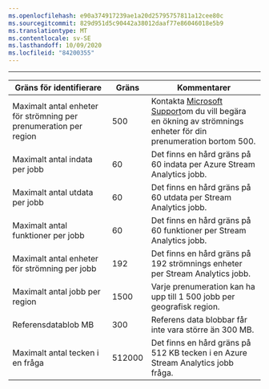 ```yaml
---
ms.openlocfilehash: e90a374917239ae1a20d25795757811a12cee80c
ms.sourcegitcommit: 829d951d5c90442a38012daaf77e86046018e5b9
ms.translationtype: MT
ms.contentlocale: sv-SE
ms.lasthandoff: 10/09/2020
ms.locfileid: "84200355"
---
```

---
| Gräns för identifierare | Gräns | Kommentarer |
| --- | --- | --- |
| Maximalt antal enheter för strömning per prenumeration per region |500 |Kontakta [Microsoft Support](https://support.microsoft.com/en-us)om du vill begära en ökning av strömnings enheter för din prenumeration bortom 500. |
| Maximalt antal indata per jobb |60 |Det finns en hård gräns på 60 indata per Azure Stream Analytics jobb. |
| Maximalt antal utdata per jobb |60 |Det finns en hård gräns på 60 utdata per Stream Analytics jobb. |
| Maximalt antal funktioner per jobb |60 |Det finns en hård gräns på 60 funktioner per Stream Analytics jobb. |
| Maximalt antal enheter för strömning per jobb |192 |Det finns en hård gräns på 192 strömnings enheter per Stream Analytics jobb. |
| Maximalt antal jobb per region |1500 |Varje prenumeration kan ha upp till 1 500 jobb per geografisk region. |
| Referensdatablob MB | 300 | Referens data blobbar får inte vara större än 300 MB. |
| Maximalt antal tecken i en fråga | 512000 | Det finns en hård gräns på 512 KB tecken i en Azure Stream Analytics jobb fråga.|

